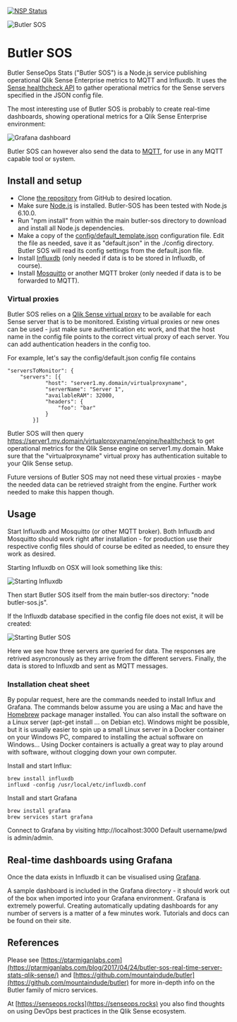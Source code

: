 

[![NSP Status](https://nodesecurity.io/orgs/ptarmiganlabscom/projects/adfd09d2-140c-42ae-9f2f-6376c6d45f6d/badge)](https://nodesecurity.io/orgs/ptarmiganlabscom/projects/adfd09d2-140c-42ae-9f2f-6376c6d45f6d)


![Butler SOS](img/butler-sos-small.png)



# Butler SOS
Butler SenseOps Stats ("Butler SOS") is a Node.js service publishing operational Qlik Sense Enterprise metrics to MQTT and Influxdb.
It uses the [Sense healthcheck API](http://help.qlik.com/en-US/sense-developer/3.2/Subsystems/EngineAPI/Content/GettingSystemInformation/HealthCheckStatus.htm) to gather operational metrics for the Sense servers specified in the JSON config file.

The most interesting use of Butler SOS is probably to create real-time dashboards, showing operational metrics for a Qlik Sense Enterprise environment:

![Grafana dashboard](img/senseops-1.png "SenseOps dashboard using Grafana")


Butler SOS can however also send the data to [MQTT](https://en.wikipedia.org/wiki/MQTT), for use in any MQTT capable tool or system.



## Install and setup
* Clone [the repository](https://github.com/mountaindude/butler-sos) from GitHub to desired location.
* Make sure [Node.js](https://nodejs.org) is installed. Butler-SOS has been tested with Node.js 6.10.0.
* Run "npm install" from within the main butler-sos directory to download and install all Node.js dependencies.
* Make a copy of the [config/default_template.json](https://github.com/mountaindude/butler-sos/blob/master/config/default_template.json) configuration file. Edit the file as needed, save it as "default.json" in the ./config directory.
Butler SOS will read its config settings from the default.json file.
* Install [Influxdb](https://docs.influxdata.com/influxdb/v1.2/introduction) (only needed if data is to be stored in Influxdb, of course).
* Install [Mosquitto](https://mosquitto.org) or another MQTT broker (only needed if data is to be forwarded to MQTT).

### Virtual proxies
Butler SOS relies on a [Qlik Sense virtual proxy](http://help.qlik.com/en-US/sense/3.2/Subsystems/ManagementConsole/Content/create-virtual-proxy.htm) to be available for each Sense server that is to be monitored.
Existing virtual proxies or new ones can be used - just make sure authentication etc work, and that the host name in the config file points to the correct virtual proxy of each server. You can add authentication headers in the config too.

For example, let's say the config/default.json config file contains

    "serversToMonitor": {
        "servers": [{
                "host": "server1.my.domain/virtualproxyname",
                "serverName": "Server 1",
                "availableRAM": 32000,
                "headers": {
                    "foo": "bar"
                }
            }]

Butler SOS will then query https://server1.my.domain/virtualproxyname/engine/healthcheck to get operational metrics for the Qlik Sense engine on server1.my.domain.
Make sure that the "virtualproxyname" virtual proxy has authentication suitable to your Qlik Sense setup.

Future versions of Butler SOS may not need these virtual proxies - maybe the needed data can be retrieved straight from the engine. Further work needed to make this happen though.


## Usage
Start Influxdb and Mosquitto (or other MQTT broker).
Both Influxdb and Mosquitto should work right after installation - for production use their respective config files should of course be edited as needed, to ensure they work as desired.

Starting Influxdb on OSX will look something like this:

![Starting Influxdb](img/influxdb-1.png "Starting Influxdb")



Then start Butler SOS itself from the main butler-sos directory:
"node butler-sos.js".

If the Influxdb database specified in the config file does not exist, it will be created:

![Starting Butler SOS](img/butler-sos-1.png "Starting Butler SOS")

Here we see how three servers are queried for data.
The responses are retrived asyncronously as they arrive from the different servers.
Finally, the data is stored to Influxdb and sent as MQTT messages.


### Installation cheat sheet
By popular request, here are the commands needed to install Influx and Grafana.
The commands below assume you are using a Mac and have the [Homebrew](https://brew.sh/) package manager installed.
You can also install the software on a Linux server (apt-get install ... on Debian etc). Windows might be possible, but it is usually easier to spin up a small Linux server in a Docker container on your Windows PC, compared to installing the actual software on Windows...
Using Docker containers is actually a great way to play around with software, without clogging down your own computer.

Install and start Influx:

    brew install influxdb
    influxd -config /usr/local/etc/influxdb.conf

Install and start Grafana

    brew install grafana
    brew services start grafana

Connect to Grafana by visiting http://localhost:3000
Default username/pwd is admin/admin.


## Real-time dashboards using Grafana
Once the data exists in Influxdb it can be visualised using [Grafana](https://grafana.com).

A sample dashboard is included in the Grafana directory - it should work out of the box when imported into your Grafana environment.
Grafana is extremely powerful. Creating automatically updating dashboards for any number of servers is a matter of a few minutes work. Tutorials and docs can be found on their site.


## References

Please see [https://ptarmiganlabs.com](https://ptarmiganlabs.com/blog/2017/04/24/butler-sos-real-time-server-stats-qlik-sense/) and [https://github.com/mountaindude/butler](https://github.com/mountaindude/butler) for more in-depth info on the Butler family of micro services.

At [https://senseops.rocks](https://senseops.rocks) you also find thoughts on using DevOps best practices in the Qlik Sense ecosystem.
